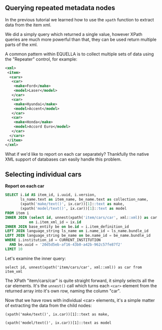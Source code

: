 ## Querying repeated metadata nodes

In the previous tutorial we learned how to use the `xpath` function to extract data from 
the item xml.

We did a simply query which returned a single value, however XPath queries are much more 
powerful than that, they can be used return multiple parts of the xml.

A common pattern within EQUELLA is to collect multiple sets of data using the "Repeater" 
control, for example:

```xml
<xml>
 <item>
  <cars>
   <car>
    <make>Ford</make>
    <model>Laser</model>
   </car>
   <car>
    <make>Hyundai</make>
    <model>Accent</model>
   </car>
   <car>
    <make>Honda</make>
    <model>Accord Euro</model>
   </car>
  </cars>
 </item>
</xml>
```

What if we'd like to report on each car separately? Thankfully the native XML support of 
databases can easily handle this problem.

## Selecting individual cars

**Report on each car**

```sql
SELECT i.id AS item_id, i.uuid, i.version, 
       ls_name.text as item_name, be_name.text as collection_name,
       (xpath('make/text()', ix.car))[1]::text as make,
       (xpath('model/text()', ix.car))[1]::text as model
FROM item i 
INNER JOIN (select id, unnest(xpath('item/cars/car', xml::xml)) as car from item_xml) ix 
           on i.item_xml_id = ix.id
INNER JOIN base_entity be on be.id = i.item_definition_id
LEFT JOIN language_string ls_name on i.name_id = ls_name.bundle_id
LEFT JOIN language_string be_name on be.name_id = be_name.bundle_id
WHERE i.institution_id = CURRENT_INSTITUTION
  AND be.uuid = '20d5d5eb-af16-43b0-a42b-962c57fe87f2'
LIMIT 10
```

Let's examine the inner query:

`select id, unnest(xpath('item/cars/car', xml::xml)) as car from item_xml`

The XPath "item/cars/car" is quite straight forward, it simply selects all the car 
elements. It's the `unnest()` call which turns each `<car>` element from the returned 
array into it's own row, naming the column "car".

Now that we have rows with individual &lt;car&gt; elements, it's a simple matter of 
extracting the data from the child nodes:

`(xpath('make/text()', ix.car))[1]::text as make, `

`(xpath('model/text()', ix.car))[1]::text as model`

